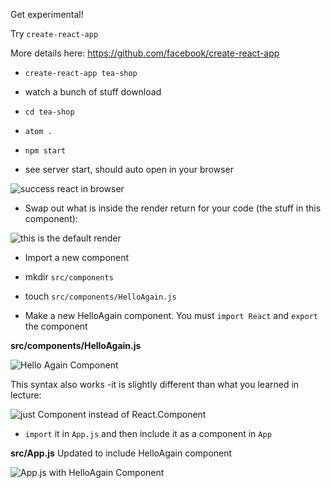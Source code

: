 Get experimental!

Try `create-react-app`

More details here: https://github.com/facebook/create-react-app

- `create-react-app tea-shop`
- watch a bunch of stuff download
- `cd tea-shop`
- `atom .`
- `npm start`

- see server start, should auto open in your browser

![success react in browser](https://i.imgur.com/ByNRBtM.png)

- Swap out what is inside the render return for your code (the stuff in this component):

![this is the default render](https://i.imgur.com/1QYVtYn.png)

- Import a new component

- mkdir `src/components`

- touch `src/components/HelloAgain.js`

- Make a new HelloAgain component. You must `import React` and `export` the component

**src/components/HelloAgain.js**

![Hello Again Component](https://i.imgur.com/tcfcmBl.png)

This syntax also works -it is slightly different than what you learned in lecture:

![just Component instead of React.Component](https://i.imgur.com/uA0EBXq.png)

- `import` it in `App.js` and then include it as a component in `App`

**src/App.js** Updated to include HelloAgain component


![App.js with HelloAgain Component](https://i.imgur.com/xiWvA4Q.png)
